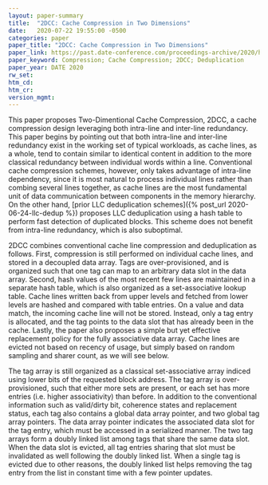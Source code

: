 ```yaml
---
layout: paper-summary
title:  "2DCC: Cache Compression in Two Dimensions"
date:   2020-07-22 19:55:00 -0500
categories: paper
paper_title: "2DCC: Cache Compression in Two Dimensions"
paper_link: https://past.date-conference.com/proceedings-archive/2020/html/0897.html
paper_keyword: Compression; Cache Compression; 2DCC; Deduplication
paper_year: DATE 2020
rw_set:
htm_cd:
htm_cr:
version_mgmt:
---
```


This paper proposes Two-Dimentional Cache Compression, 2DCC, a cache compression design leveraging both intra-line and
inter-line redundancy. This paper begins by pointing out that both intra-line and inter-line redundancy exist in the
working set of typical workloads, as cache lines, as a whole, tend to contain similar to identical content in addition 
to the more classical redundancy between individual words within a line. Conventional cache compression schemes,
however, only takes advantage of intra-line dependency, since it is most natural to process individual lines rather 
than combing several lines together, as cache lines are the most fundamental unit of data communication between components
in the memory hierarchy. On the other hand, [prior LLC deduplication schemes]({% post_url 2020-06-24-llc-dedup %})
proposes LLC deduplication using a hash table to perform fast detection of duplicated blocks. This scheme does not 
benefit from intra-line redundancy, which is also suboptimal.

2DCC combines conventional cache line compression and deduplication as follows. First, compression is still performed
on individual cache lines, and stored in a decoupled data array. Tags are over-provisioned, and is organized such that
one tag can map to an arbitrary data slot in the data array. Second, hash values of the most recent few lines are maintained
in a separate hash table, which is also organized as a set-associative lookup table. Cache lines written back from upper
levels and fetched from lower levels are hashed and compared with table entries. On a value and data match, the incoming 
cache line will not be stored. Instead, only a tag entry is allocated, and the tag points to the data slot that has already
been in the cache. Lastly, the paper also proposes a simple but yet effective replacement policy for the fully associative 
data array. Cache lines are evicted not based on recency of usage, but simply based on random sampling and sharer count, 
as we will see below.

The tag array is still organized as a classical set-associative array indiced using lower bits of the requested block 
address. The tag array is over-provisioned, such that either more sets are present, or each set has more entries
(i.e. higher associativity) than before. In addition to the conventional information such as valid/dirty bit, coherence
states and replacement status, each tag also contains a global data array pointer, and two global tag array pointers.
The data array pointer indicates the associated data slot for the tag entry, which must be accessed in a serialized
manner. The two tag arrays form a doubly linked list among tags that share the same data slot. When the data slot is
evicted, all tag entries sharing that slot must be invalidated as well following the doubly linked list. When a
single tag is evicted due to other reasons, the doubly linked list helps removing the tag entry from the list in constant 
time with a few pointer updates.



